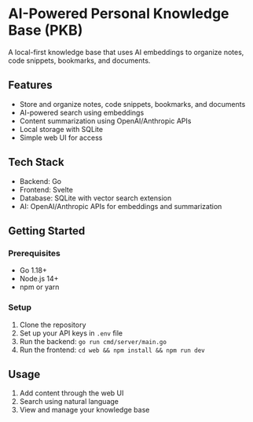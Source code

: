# AI-Powered Personal Knowledge Base (PKB)

A local-first knowledge base that uses AI embeddings to organize notes, code snippets, bookmarks, and documents.

## Features

- Store and organize notes, code snippets, bookmarks, and documents
- AI-powered search using embeddings
- Content summarization using OpenAI/Anthropic APIs
- Local storage with SQLite
- Simple web UI for access

## Tech Stack

- Backend: Go
- Frontend: Svelte
- Database: SQLite with vector search extension
- AI: OpenAI/Anthropic APIs for embeddings and summarization

## Getting Started

### Prerequisites

- Go 1.18+
- Node.js 14+
- npm or yarn

### Setup

1. Clone the repository
2. Set up your API keys in `.env` file
3. Run the backend: `go run cmd/server/main.go`
4. Run the frontend: `cd web && npm install && npm run dev`

## Usage

1. Add content through the web UI
2. Search using natural language
3. View and manage your knowledge base

